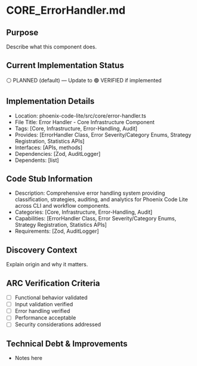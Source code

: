 # CORE_ErrorHandler.md

## Purpose
Describe what this component does.

## Current Implementation Status
⚪ PLANNED (default) — Update to 🟢 VERIFIED if implemented

## Implementation Details
- Location: phoenix-code-lite/src/core/error-handler.ts
- File Title: Error Handler - Core Infrastructure Component
- Tags: [Core, Infrastructure, Error-Handling, Audit]
- Provides: [ErrorHandler Class, Error Severity/Category Enums, Strategy Registration, Statistics APIs]
- Interfaces: [APIs, methods]
- Dependencies: [Zod, AuditLogger]
- Dependents: [list]

## Code Stub Information
- Description: Comprehensive error handling system providing classification, strategies, auditing, and analytics for Phoenix Code Lite across CLI and workflow components.
- Categories: [Core, Infrastructure, Error-Handling, Audit]
- Capabilities: [ErrorHandler Class, Error Severity/Category Enums, Strategy Registration, Statistics APIs]
- Requirements: [Zod, AuditLogger]

## Discovery Context
Explain origin and why it matters.

## ARC Verification Criteria
- [ ] Functional behavior validated
- [ ] Input validation verified
- [ ] Error handling verified
- [ ] Performance acceptable
- [ ] Security considerations addressed

## Technical Debt & Improvements
- Notes here
